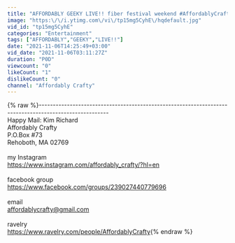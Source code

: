 ```yaml
---
title: "AFFORDABLY GEEKY LIVE!! fiber festival weekend #AffordablyCrafty #YarnGeek"
image: "https:\/\/i.ytimg.com\/vi\/tp15mg5CyhE\/hqdefault.jpg"
vid_id: "tp15mg5CyhE"
categories: "Entertainment"
tags: ["AFFORDABLY","GEEKY","LIVE!!"]
date: "2021-11-06T14:25:49+03:00"
vid_date: "2021-11-06T03:11:27Z"
duration: "P0D"
viewcount: "0"
likeCount: "1"
dislikeCount: "0"
channel: "Affordably Crafty"
---
```

{% raw %}-------------------------------------------------------------------------------------------------------<br />Happy Mail:       Kim Richard<br />                            Affordably Crafty<br />                            P.O.Box #73<br />                            Rehoboth, MA 02769<br /><br />my Instagram<br /><a rel="nofollow" target="blank" href="https://www.instagram.com/affordably_crafty/?hl=en">https://www.instagram.com/affordably_crafty/?hl=en</a><br /><br />facebook group<br /><a rel="nofollow" target="blank" href="https://www.facebook.com/groups/239027440779696">https://www.facebook.com/groups/239027440779696</a><br /><br />email<br />affordablycrafty@gmail.com<br /><br />ravelry<br /><a rel="nofollow" target="blank" href="https://www.ravelry.com/people/AffordablyCrafty">https://www.ravelry.com/people/AffordablyCrafty</a>{% endraw %}
